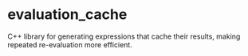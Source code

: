 # evaluation_cache
C++ library for generating expressions that cache their results, making repeated re-evaluation more efficient.
